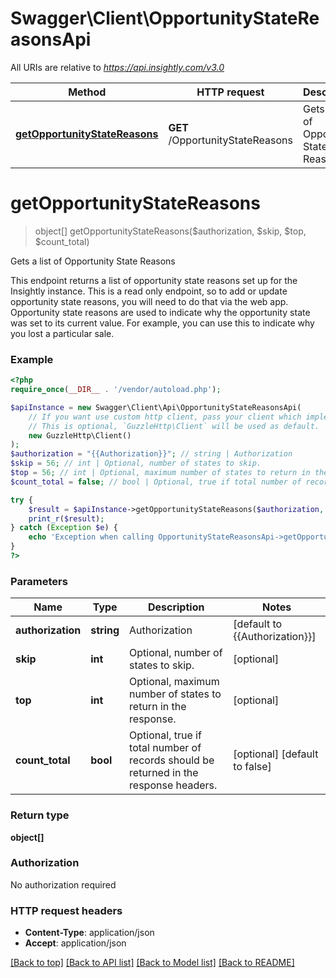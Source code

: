 # Swagger\Client\OpportunityStateReasonsApi

All URIs are relative to *https://api.insightly.com/v3.0*

Method | HTTP request | Description
------------- | ------------- | -------------
[**getOpportunityStateReasons**](OpportunityStateReasonsApi.md#getOpportunityStateReasons) | **GET** /OpportunityStateReasons | Gets a list of Opportunity State Reasons


# **getOpportunityStateReasons**
> object[] getOpportunityStateReasons($authorization, $skip, $top, $count_total)

Gets a list of Opportunity State Reasons

This endpoint returns a list of opportunity state reasons set up for the Insightly instance.            This is a read only endpoint, so to add or update opportunity state reasons, you will need to do that via the web app.            Opportunity state reasons are used to indicate why the opportunity state was set to its current value.            For example, you can use this to indicate why you lost a particular sale.

### Example
```php
<?php
require_once(__DIR__ . '/vendor/autoload.php');

$apiInstance = new Swagger\Client\Api\OpportunityStateReasonsApi(
    // If you want use custom http client, pass your client which implements `GuzzleHttp\ClientInterface`.
    // This is optional, `GuzzleHttp\Client` will be used as default.
    new GuzzleHttp\Client()
);
$authorization = "{{Authorization}}"; // string | Authorization
$skip = 56; // int | Optional, number of states to skip.
$top = 56; // int | Optional, maximum number of states to return in the response.
$count_total = false; // bool | Optional, true if total number of records should be returned in the response headers.

try {
    $result = $apiInstance->getOpportunityStateReasons($authorization, $skip, $top, $count_total);
    print_r($result);
} catch (Exception $e) {
    echo 'Exception when calling OpportunityStateReasonsApi->getOpportunityStateReasons: ', $e->getMessage(), PHP_EOL;
}
?>
```

### Parameters

Name | Type | Description  | Notes
------------- | ------------- | ------------- | -------------
 **authorization** | **string**| Authorization | [default to {{Authorization}}]
 **skip** | **int**| Optional, number of states to skip. | [optional]
 **top** | **int**| Optional, maximum number of states to return in the response. | [optional]
 **count_total** | **bool**| Optional, true if total number of records should be returned in the response headers. | [optional] [default to false]

### Return type

**object[]**

### Authorization

No authorization required

### HTTP request headers

 - **Content-Type**: application/json
 - **Accept**: application/json

[[Back to top]](#) [[Back to API list]](../../README.md#documentation-for-api-endpoints) [[Back to Model list]](../../README.md#documentation-for-models) [[Back to README]](../../README.md)

